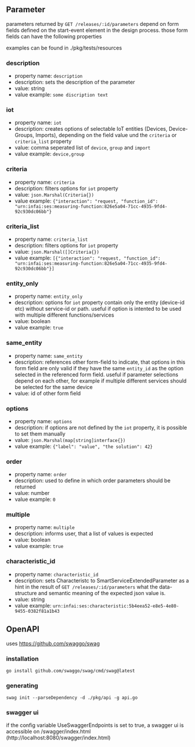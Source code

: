 ## Parameter
parameters returned by `GET /releases/:id/parameters` depend on form fields defined on the start-event element in the design process.
those form fields can have the following properties

examples can be found in ./pkg/tests/resources

### description

- property name: `description`
- description: sets the description of the parameter
- value: string
- value example: `some discription text`

### iot

- property name: `iot`
- description: creates options of selectable IoT entities (Devices, Device-Groups, Imports), depending on the field value und the `criteria` or `criteria_list` property
- value: comma seperated list of `device`, `group` and `import`
- value example: `device,group`

### criteria

- property name: `criteria`
- description: filters options for `iot` property
- value: `json.Marshal(Criteria{})`
- value example: `{"interaction": "request, "function_id": "urn:infai:ses:measuring-function:826e5a04-71cc-4935-9fd4-92c930dc06bb"}`

### criteria_list

- property name: `criteria_list`
- description: filters options for `iot` property
- value: `json.Marshal([]Criteria{})`
- value example: `[{"interaction": "request, "function_id": "urn:infai:ses:measuring-function:826e5a04-71cc-4935-9fd4-92c930dc06bb"}]`


### entity_only

- property name: `entity_only`
- description: options for `iot` property contain only the entity (device-id etc) without service-id or path. useful if option is intented to be used with multiple different functions/services
- value: boolean
- value example: `true`

### same_entity

- property name: `same_entity`
- description: references other form-field to indicate, that options in this form field are only valid if they have the same `entity_id` as the option selected in the referenced form field. useful if parameter selections depend on each other, for example if multiple different services should be selected for the same device
- value: id of other form field

### options

- property name: `options`
- description: if options are not defined by the `iot` property, it is possible to set them manually
- value: `json.Marshal(map[string]interface{})`
- value example: `{"label": "value", "the solution": 42}`

### order

- property name: `order`
- description: used to define in which order parameters should be returned
- value: number
- value example: `0`

### multiple

- property name: `multiple`
- description: informs user, that a list of values is expected
- value: boolean
- value example: `true`

### characteristic_id

- property name: `characteristic_id`
- description: sets Characteristc to SmartServiceExtendedParameter as a hint in the result of `GET /releases/:id/parameters` what the data-structure and semantic meaning of the expected json value is.
- value: string
- value example: `urn:infai:ses:characteristic:5b4eea52-e8e5-4e80-9455-0382f81a1b43`

## OpenAPI
uses https://github.com/swaggo/swag

### installation
```
go install github.com/swaggo/swag/cmd/swag@latest
```

### generating
```
swag init --parseDependency -d ./pkg/api -g api.go
```

### swagger ui
if the config variable UseSwaggerEndpoints is set to true, a swagger ui is accessible on /swagger/index.html (http://localhost:8080/swagger/index.html)